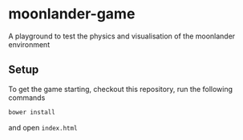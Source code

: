 # moonlander-game
A playground to test the physics and visualisation of the moonlander environment

## Setup
To get the game starting, checkout this repository, run the following commands

```sh
bower install
```

and open `index.html`
